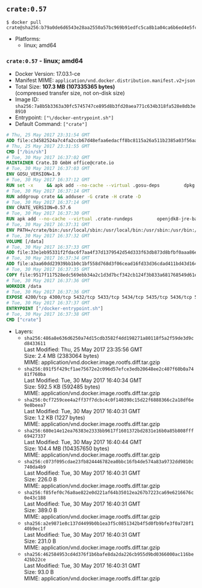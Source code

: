 ## `crate:0.57`

```console
$ docker pull crate@sha256:b79a0de6d6543e28aa2550a57bc969b91edfc5ca8b1a04ca6b6ed4e5fcca14e5
```

-	Platforms:
	-	linux; amd64

### `crate:0.57` - linux; amd64

-	Docker Version: 17.03.1-ce
-	Manifest MIME: `application/vnd.docker.distribution.manifest.v2+json`
-	Total Size: **107.3 MB (107335365 bytes)**  
	(compressed transfer size, not on-disk size)
-	Image ID: `sha256:7a8b5b3363a30fc5745747ce895d8b3fd20aea771c634b318fa528e8db3e8910`
-	Entrypoint: `["\/docker-entrypoint.sh"]`
-	Default Command: `["crate"]`

```dockerfile
# Thu, 25 May 2017 23:31:54 GMT
ADD file:c34582524a7c4fa2ccb67d48efaa6edacff8bc8115a26a511b2385a03f56aa8e in / 
# Thu, 25 May 2017 23:31:55 GMT
CMD ["/bin/sh"]
# Tue, 30 May 2017 16:37:02 GMT
MAINTAINER Crate.IO GmbH office@crate.io
# Tue, 30 May 2017 16:37:03 GMT
ENV GOSU_VERSION=1.9
# Tue, 30 May 2017 16:37:12 GMT
RUN set -x     && apk add --no-cache --virtual .gosu-deps         dpkg         gnupg         curl     && export ARCH=$(echo $(dpkg --print-architecture) | cut -d"-" -f3)     && curl -o /usr/local/bin/gosu -fSL "https://github.com/tianon/gosu/releases/download/$GOSU_VERSION/gosu-$ARCH"     && curl -o /usr/local/bin/gosu.asc -fSL "https://github.com/tianon/gosu/releases/download/$GOSU_VERSION/gosu-$ARCH.asc"     && export GNUPGHOME="$(mktemp -d)"     && gpg --keyserver ha.pool.sks-keyservers.net --recv-keys B42F6819007F00F88E364FD4036A9C25BF357DD4     && gpg --batch --verify /usr/local/bin/gosu.asc /usr/local/bin/gosu     && rm -r "$GNUPGHOME" /usr/local/bin/gosu.asc     && chmod +x /usr/local/bin/gosu     && gosu nobody true     && apk del .gosu-deps
# Tue, 30 May 2017 16:37:14 GMT
RUN addgroup crate && adduser -G crate -H crate -D
# Tue, 30 May 2017 16:37:14 GMT
ENV CRATE_VERSION=0.57.6
# Tue, 30 May 2017 16:37:30 GMT
RUN apk add --no-cache --virtual .crate-rundeps         openjdk8-jre-base         python3         openssl         sigar     && apk add --no-cache --virtual .build-deps         curl         gnupg         tar     && curl -fSL -O https://cdn.crate.io/downloads/releases/crate-$CRATE_VERSION.tar.gz     && curl -fSL -O https://cdn.crate.io/downloads/releases/crate-$CRATE_VERSION.tar.gz.asc     && export GNUPGHOME="$(mktemp -d)"     && gpg --keyserver ha.pool.sks-keyservers.net --recv-keys 90C23FC6585BC0717F8FBFC37FAAE51A06F6EAEB     && gpg --batch --verify crate-$CRATE_VERSION.tar.gz.asc crate-$CRATE_VERSION.tar.gz     && rm -r "$GNUPGHOME" crate-$CRATE_VERSION.tar.gz.asc     && mkdir /crate     && tar -xf crate-$CRATE_VERSION.tar.gz -C /crate --strip-components=1     && rm crate-$CRATE_VERSION.tar.gz     && ln -s /usr/bin/python3 /usr/bin/python     && rm /crate/plugins/sigar/lib/libsigar-amd64-linux.so     && apk del .build-deps
# Tue, 30 May 2017 16:37:31 GMT
ENV PATH=/crate/bin:/usr/local/sbin:/usr/local/bin:/usr/sbin:/usr/bin:/sbin:/bin
# Tue, 30 May 2017 16:37:32 GMT
VOLUME [/data]
# Tue, 30 May 2017 16:37:33 GMT
ADD file:33e1eb95331f2fdac6f7aa4f37d1379542d54d333f63db873d8bfbf0aaa86e2d in /crate/config/crate.yml 
# Tue, 30 May 2017 16:37:34 GMT
ADD file:a3aa60dd23939bb1b0c1bf558d768d3f06cead16fd33d36cdad411bd43d16448 in /crate/config/logging.yml 
# Tue, 30 May 2017 16:37:35 GMT
COPY file:9517f117528edc569ebb34a2c1d3d7bcf342cb124f3b833a681768549d61ebfb in / 
# Tue, 30 May 2017 16:37:36 GMT
WORKDIR /data
# Tue, 30 May 2017 16:37:36 GMT
EXPOSE 4200/tcp 4300/tcp 5432/tcp 5433/tcp 5434/tcp 5435/tcp 5436/tcp 5437/tcp 5438/tcp 5439/tcp 5440/tcp 5441/tcp 5442/tcp 5443/tcp 5444/tcp 5445/tcp 5446/tcp 5447/tcp 5448/tcp 5449/tcp 5450/tcp 5451/tcp 5452/tcp 5453/tcp 5454/tcp 5455/tcp 5456/tcp 5457/tcp 5458/tcp 5459/tcp 5460/tcp 5461/tcp 5462/tcp 5463/tcp 5464/tcp 5465/tcp 5466/tcp 5467/tcp 5468/tcp 5469/tcp 5470/tcp 5471/tcp 5472/tcp 5473/tcp 5474/tcp 5475/tcp 5476/tcp 5477/tcp 5478/tcp 5479/tcp 5480/tcp 5481/tcp 5482/tcp 5483/tcp 5484/tcp 5485/tcp 5486/tcp 5487/tcp 5488/tcp 5489/tcp 5490/tcp 5491/tcp 5492/tcp 5493/tcp 5494/tcp 5495/tcp 5496/tcp 5497/tcp 5498/tcp 5499/tcp 5500/tcp 5501/tcp 5502/tcp 5503/tcp 5504/tcp 5505/tcp 5506/tcp 5507/tcp 5508/tcp 5509/tcp 5510/tcp 5511/tcp 5512/tcp 5513/tcp 5514/tcp 5515/tcp 5516/tcp 5517/tcp 5518/tcp 5519/tcp 5520/tcp 5521/tcp 5522/tcp 5523/tcp 5524/tcp 5525/tcp 5526/tcp 5527/tcp 5528/tcp 5529/tcp 5530/tcp 5531/tcp 5532/tcp
# Tue, 30 May 2017 16:37:37 GMT
ENTRYPOINT ["/docker-entrypoint.sh"]
# Tue, 30 May 2017 16:37:38 GMT
CMD ["crate"]
```

-	Layers:
	-	`sha256:486a8e636d6250a74d15cdb3582f4dd198271a80118f5a2f59de3d9cd8433611`  
		Last Modified: Thu, 25 May 2017 23:35:56 GMT  
		Size: 2.4 MB (2383064 bytes)  
		MIME: application/vnd.docker.image.rootfs.diff.tar.gzip
	-	`sha256:891f5f429cf1ae75672e2c096d57efce3edb20648ee2c407f60b0a7481f760ba`  
		Last Modified: Tue, 30 May 2017 16:40:34 GMT  
		Size: 592.5 KB (592485 bytes)  
		MIME: application/vnd.docker.image.rootfs.diff.tar.gzip
	-	`sha256:0cf7259cee4a2ff37f7dcbc4c0f140398c15d22f6888366c2a18df6e9e8beea7`  
		Last Modified: Tue, 30 May 2017 16:40:31 GMT  
		Size: 1.2 KB (1227 bytes)  
		MIME: application/vnd.docker.image.rootfs.diff.tar.gzip
	-	`sha256:680e14e12ea76383e2333bb9617f1601372bd2831e16b0a85b808fff69427337`  
		Last Modified: Tue, 30 May 2017 16:40:44 GMT  
		Size: 104.4 MB (104357650 bytes)  
		MIME: application/vnd.docker.image.rootfs.diff.tar.gzip
	-	`sha256:c073f095cdae23fb824446782ea0bbc16fb4de574a83a9732dd9810c740da4b9`  
		Last Modified: Tue, 30 May 2017 16:40:31 GMT  
		Size: 226.0 B  
		MIME: application/vnd.docker.image.rootfs.diff.tar.gzip
	-	`sha256:f85fef0c76a0ae822e0d221af64b35012ea267b7223ca69e6216676c0e43c188`  
		Last Modified: Tue, 30 May 2017 16:40:31 GMT  
		Size: 389.0 B  
		MIME: application/vnd.docker.image.rootfs.diff.tar.gzip
	-	`sha256:a2e9871e8c137d4499b0b1ea3f5c0851342b4f5d0fb9bfe3f0a728f140b9ec1f`  
		Last Modified: Tue, 30 May 2017 16:40:31 GMT  
		Size: 231.0 B  
		MIME: application/vnd.docker.image.rootfs.diff.tar.gzip
	-	`sha256:462584953cd4d376f1b6bafe8da2da226cb955d9bd0366000ac116be42bb22ce`  
		Last Modified: Tue, 30 May 2017 16:40:31 GMT  
		Size: 93.0 B  
		MIME: application/vnd.docker.image.rootfs.diff.tar.gzip
